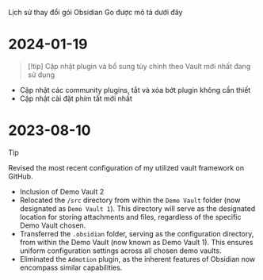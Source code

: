Lịch sử thay đổi gói Obsidian Go được mô tả dưới đây

# 2024-01-19

>[!tip] Cập nhật plugin và bổ sung tùy chỉnh theo Vault mới nhất đang sử dụng
- Cập nhật các community plugins, tắt và xóa bớt plugin không cần thiết
- Cập nhật cài đặt phím tắt mới nhất

# 2023-08-10
>[!tip]
Revised the most recent configuration of my utilized vault framework on GitHub.

- Inclusion of Demo Vault 2
- Relocated the `/src` directory from within the `Demo Vault` folder (now designated as `Demo Vault 1`). This directory will serve as the designated location for storing attachments and files, regardless of the specific Demo Vault chosen.
- Transferred the `.obsidian` folder, serving as the configuration directory, from within the Demo Vault (now known as Demo Vault 1). This ensures uniform configuration settings across all chosen demo vaults.
- Eliminated the `Admotion` plugin, as the inherent features of Obsidian now encompass similar capabilities.